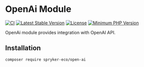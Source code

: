 # OpenAi Module
[![CI](https://github.com/spryker-eco/open-ai/workflows/CI/badge.svg?branch=master)](https://github.com/spryker-eco/open-ai/actions?query=workflow%3ACI+branch%3Amaster)
[![Latest Stable Version](https://poser.pugx.org/spryker-eco/open-ai/v/stable.svg)](https://packagist.org/packages/spryker-eco/open-ai)
[![License](https://img.shields.io/github/license/spryker-eco/open-ai.svg?b=master)](https://github.com/spryker-eco/open-ai)
[![Minimum PHP Version](https://img.shields.io/badge/php-%3E%3D%208.1-8892BF.svg)](https://php.net/)

OpenAi module provides integration with OpenAI API.

## Installation

```
composer require spryker-eco/open-ai
```
